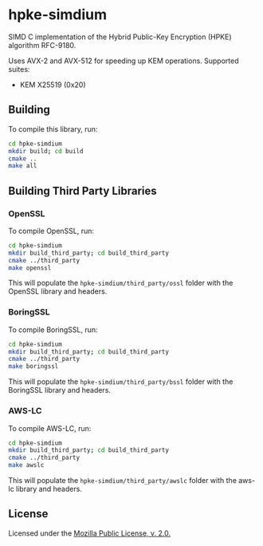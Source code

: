# hpke-simdium

SIMD C implementation of the Hybrid Public-Key Encryption (HPKE) algorithm RFC-9180.

Uses AVX-2 and AVX-512 for speeding up KEM operations.
Supported suites:
- KEM X25519 (0x20)

## Building

To compile this library, run:

```bash
cd hpke-simdium
mkdir build; cd build
cmake ..
make all
```

## Building Third Party Libraries

### OpenSSL
To compile OpenSSL, run:

```bash
cd hpke-simdium
mkdir build_third_party; cd build_third_party
cmake ../third_party
make openssl
```

This will populate the `hpke-simdium/third_party/ossl` folder with the OpenSSL library and headers.

### BoringSSL
To compile BoringSSL, run:

```bash
cd hpke-simdium
mkdir build_third_party; cd build_third_party
cmake ../third_party
make boringssl
```

This will populate the `hpke-simdium/third_party/bssl` folder with the BoringSSL library and headers.

### AWS-LC
To compile AWS-LC, run:

```bash
cd hpke-simdium
mkdir build_third_party; cd build_third_party
cmake ../third_party
make awslc
```

This will populate the `hpke-simdium/third_party/awslc` folder with the aws-lc library and headers.

## License

Licensed under the [Mozilla Public License, v. 2.0.](https://www.mozilla.org/en-US/MPL/2.0/)
